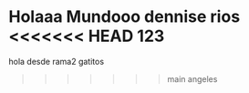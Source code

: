  Holaaa Mundooo
dennise rios
<<<<<<< HEAD
123
=======
hola desde rama2
gatitos
>>>>>>> main
angeles
